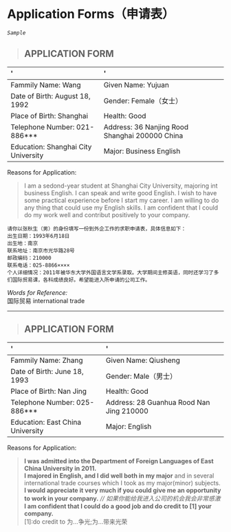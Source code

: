 # Application Forms（申请表）
_`Sample`_
> ## APPLICATION FORM
' | '
:- | :-
Fammily Name: Wang                  | Given Name: Yujuan
Date of Birth: August 18, 1992      | Gender: Female（女士）
Place of Birth: Shanghai            | Health: Good
Telephone Number: 021-886***        | Address: 36 Nanjing Rood Shanghai 200000 China
Education: Shanghai City University | Major: Business English
Reasons for Application:   
> I am a sedond-year student at Shanghai City University, majoring int business English. I can speak and write good English. I wish to have some practical experience before I start my career. I am willing to do any thing that could use my English skills. I am confident that I could do my work well and contribut positively to your company.

    请你以张秋生（男）的身份填写一份到外企工作的求职申请表，具体信息如下：
    出生日期：1993年6月18日
    出生地：南京
    联系地址：南京市光华路28号
    邮政编码：210000
    联系电话：025-8866××××
    个人详细情况：2011年被华东大学外国语言文学系录取。大学期间主修英语，同时还学习了多们国际贸易课，各科成绩良好。希望能进入所申请的公司工作。
_Words for Reference:_  
国际贸易 international trade  

---
> ## APPLICATION FORM
' | '
:- | :-
Fammily Name: Zhang              | Given Name: Qiusheng
Date of Birth: June 18, 1993     | Gender: Male（男士）
Place of Birth: Nan Jing         | Health: Good
Telephone Number: 025-886***     | Address: 28 Guanhua Rood Nan Jing 210000
Education: East China University | Major: English
Reasons for Application:   
> **I was admitted into the Department of Foreign Languages of East China University in 2011.  
> I majored in English, and I did well both in my major** and in several international trade courses which I took as my major(minor) subjects.  
> **I would appreciate it very much if you could give me an opportunity to work in your company.** _// 如果你能给我进入公司的机会我会非常感激_  
**I am confident that I could do a good job and do credit to [1] your company.**  
[1]:do credit to 为...争光;为...带来光荣